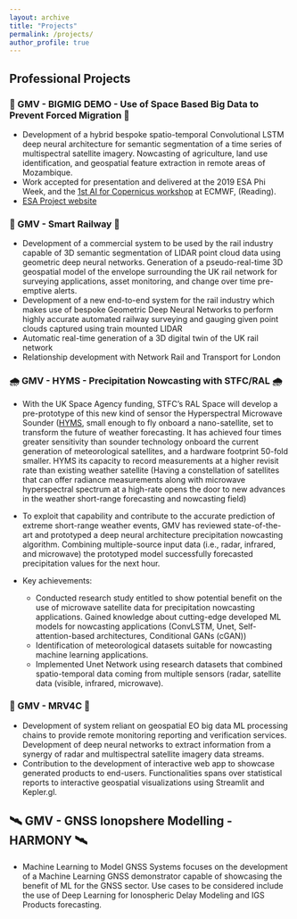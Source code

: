```yaml
---
layout: archive
title: "Projects"
permalink: /projects/
author_profile: true
---
```

## Professional Projects


### 🌾 GMV - BIGMIG DEMO - Use of Space Based Big Data to Prevent Forced Migration 🌾
  * Development of a hybrid bespoke spatio-temporal Convolutional LSTM deep neural architecture for semantic segmentation of a time series of multispectral satellite imagery. Nowcasting of agriculture, land use identification, and geospatial feature extraction in remote areas of Mozambique.
  * Work accepted for presentation and delivered at the 2019 ESA Phi Week, and the [1st AI for Copernicus workshop](https://climate.copernicus.eu/1st-artificial-intelligence-copernicus-workshop-presentations) at ECMWF, (Reading).
  * [ESA Project website](https://business.esa.int/projects/bigmig-demo)

### 🚂 GMV - Smart Railway 🚂
  * Development of a commercial system to be used by the rail industry capable of 3D semantic segmentation of LIDAR point cloud data using geometric deep neural networks. Generation of a pseudo-real-time 3D geospatial model of the envelope surrounding the UK rail network for surveying applications, asset monitoring, and change over time pre-emptive alerts.
  * Development of a new end-to-end system for the rail industry which makes use of bespoke Geometric Deep Neural Networks to perform highly accurate automated railway surveying and gauging given point clouds captured using train mounted LIDAR
  * Automatic real-time generation of a 3D digital twin of the UK rail network
  * Relationship development with Network Rail and Transport for London

### 🌧️ GMV - HYMS - Precipitation Nowcasting with STFC/RAL 🌧️
  * With the UK Space Agency funding, STFC’s RAL Space will develop a pre-prototype of this new kind of sensor the Hyperspectral Microwave Sounder ([HYMS](https://www.youtube.com/watch?v=IP7QMPeXLrM), small enough to fly onboard a nano-satellite, set to transform the future of weather forecasting. It has achieved four times greater sensitivity than sounder technology onboard the current generation of meteorological satellites, and a hardware footprint 50-fold smaller. HYMS its capacity to record measurements at a higher revisit rate than existing weather satellite (Having a constellation of satellites that can offer radiance measurements along with microwave hyperspectral spectrum at a high-rate opens the door to new advances in the weather short-range forecasting and nowcasting field)
  * To exploit that capability and contribute to the accurate prediction of extreme short-range weather events, GMV has reviewed state-of-the-art and prototyped a deep neural architecture precipitation nowcasting algorithm. Combining multiple-source input data (i.e., radar, infrared, and microwave) the prototyped model successfully forecasted precipitation values for the next hour.
    
  * Key achievements:
    * Conducted research study entitled to show potential benefit on the use of microwave satellite data for precipitation nowcasting applications. Gained knowledge about cutting-edge developed ML models for nowcasting applications (ConvLSTM, Unet, Self-attention-based architectures, Conditional GANs (cGAN))
    * Identification of meteorological datasets suitable for nowcasting machine learning applications.
    * Implemented Unet Network using research datasets that combined spatio-temporal data coming from multiple sensors (radar, satellite data (visible, infrared, microwave).

### 🍫 GMV - MRV4C 🍫 
  * Development of system reliant on geospatial EO big data ML processing chains to provide remote monitoring reporting and verification services. Development of deep neural networks to extract information from a synergy of radar and multispectral satellite imagery data streams.
  * Contribution to the development of interactive web app to showcase generated products to end-users. Functionalities spans over statistical reports to interactive geospatial visualizations using Streamlit and Kepler.gl.


## 🛰️ GMV - GNSS Ionopshere Modelling  - HARMONY 🛰️
  * Machine Learning to Model GNSS Systems focuses on the development of a Machine Learning GNSS demonstrator capable of showcasing the benefit of ML for the GNSS sector. Use cases to be considered include the use of Deep Learning for Ionospheric Delay Modeling and IGS Products forecasting.